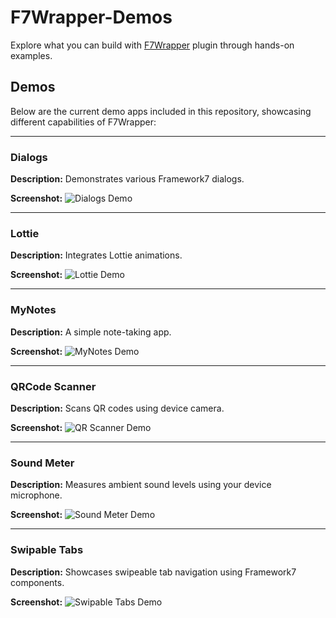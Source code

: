 # F7Wrapper-Demos
Explore what you can build with [F7Wrapper](https://ds.justplayer.de/projects/f7wrapper) plugin through hands-on examples.

## Demos

Below are the current demo apps included in this repository, showcasing different capabilities of F7Wrapper:

---

### Dialogs

**Description:**
Demonstrates various Framework7 dialogs.

**Screenshot:**
![Dialogs Demo](screenshots/dialogs.png)

---

### Lottie

**Description:**
Integrates Lottie animations.

**Screenshot:**
![Lottie Demo](screenshots/lottie.png)

---

### MyNotes

**Description:**
A simple note-taking app.

**Screenshot:**
![MyNotes Demo](screenshots/mynotes.png)

---

### QRCode Scanner

**Description:**
Scans QR codes using device camera.

**Screenshot:**
![QR Scanner Demo](screenshots/qrcode-scanner.png)

---

### Sound Meter

**Description:**
Measures ambient sound levels using your device microphone.

**Screenshot:**
![Sound Meter Demo](screenshots/sound-meter.png)

---

### Swipable Tabs

**Description:**
Showcases swipeable tab navigation using Framework7 components.

**Screenshot:**
![Swipable Tabs Demo](screenshots/swipeable-tabs.png)
